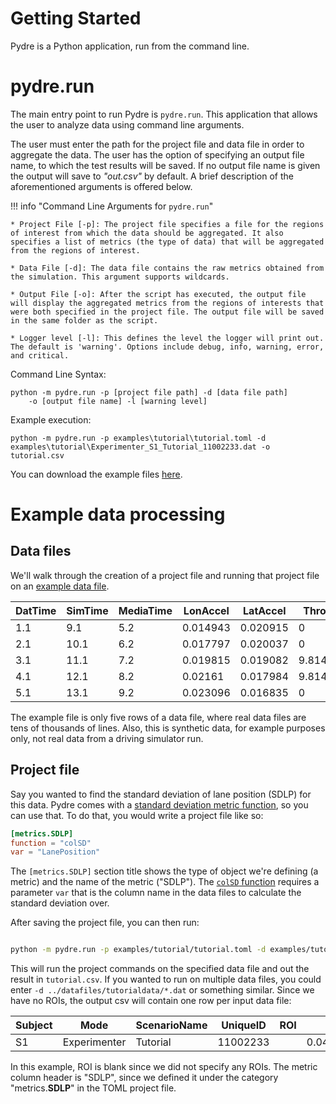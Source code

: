 # Getting Started

Pydre is a Python application, run from the command line. 

# pydre.run

The main entry point to run Pydre is `pydre.run`. This application that allows the user to analyze data using command line arguments.

The user must enter the path for the project file and data file in order to aggregate the data. The user has the option of specifying an output file name, to which the test results will be saved. If no output file name is given the output will save to _"out.csv"_ by default. A brief description of the aforementioned arguments is offered below.

!!! info "Command Line Arguments for `pydre.run`"

    * Project File [-p]: The project file specifies a file for the regions of interest from which the data should be aggregated. It also specifies a list of metrics (the type of data) that will be aggregated from the regions of interest. 

    * Data File [-d]: The data file contains the raw metrics obtained from the simulation. This argument supports wildcards.
    
    * Output File [-o]: After the script has executed, the output file will display the aggregated metrics from the regions of interests that were both specified in the project file. The output file will be saved in the same folder as the script. 
    
    * Logger level [-l]: This defines the level the logger will print out. The default is 'warning'. Options include debug, info, warning, error, and critical.
  
Command Line Syntax: 
```
python -m pydre.run -p [project file path] -d [data file path] 
    -o [output file name] -l [warning level]
```

Example execution: 
```
python -m pydre.run -p examples\tutorial\tutorial.toml -d examples\tutorial\Experimenter_S1_Tutorial_11002233.dat -o tutorial.csv 
```

You can download the example files [here](examples.zip).

# Example data processing

## Data files

We'll walk through the creation of a project file and running that project file on an [example data file](Experimenter_S1_Tutorial_11002233.dat).  

| DatTime | SimTime | MediaTime | LonAccel | LatAccel | Throttle | Brake | Gear | Heading  | HeadwayDistance | HeadwayTime | Lane | LaneOffset | RoadOffset | Steer    | Velocity | XPos      | YPos  | GazeObj           |
|---------|---------|-----------|----------|----------|----------|-------|------|----------|-----------------|-------------|------|------------|------------|----------|----------|-----------|-------|-------------------|
| 1.1     | 9.1     | 5.2       | 0.014943 | 0.020915 | 0        | 0     | 3    | 0.116032 | 10000           | 486.5342    | 2    | 0.1        | 5.1        | 0.003261 | 20.55353 | \-6470.89 | 14.6  | InstrumentCluster |
| 2.1     | 10.1    | 6.2       | 0.017797 | 0.020037 | 0        | 0     | 3    | 0.116593 | 10000           | 486.5269    | 2    | 0.12       | 5.12       | 0.003104 | 20.55384 | \-6460    | 15.1  | InstrumentCluster |
| 3.1     | 11.1    | 7.2       | 0.019815 | 0.019082 | 9.814428 | 0     | 3    | 0.117187 | 10000           | 486.5185    | 2    | 0.15       | 5.15       | 0.002947 | 20.5542  | \-6449.11 | 14.6  | None              |
| 4.1     | 12.1    | 8.2       | 0.02161  | 0.017984 | 9.814428 | 0     | 3    | 0.11781  | 10000           | 486.5088    | 2    | 0.2        | 5.2        | 0.002633 | 20.55461 | \-6438.21 | 14.65 | None              |
| 5.1     | 13.1    | 9.2       | 0.023096 | 0.016835 | 0        | 4.3   | 3    | 0.118379 | 10000           | 486.4993    | 2    | 0.2        | 5.2        | 0.002319 | 20.55501 | \-6427.32 | 15.2  | None              |


The example file is only five rows of a data file, where real data files are tens of thousands of lines. Also, this is synthetic data, for example purposes only, not real data from a driving simulator run.

## Project file

Say you wanted to find the standard deviation of lane position (SDLP) for this data. Pydre comes with a [standard deviation metric function](../reference/metrics.md#pydre.metrics.common.colSD), so you can use that. To do that, you would write a project file like so:

```toml title="tutorial_project.toml"
[metrics.SDLP]
function = "colSD"
var = "LanePosition"
```

The `[metrics.SDLP]` section title shows the type of object we're defining (a metric) and the name of the metric ("SDLP").  The [`colSD` function](../reference/metrics.md#pydre.metrics.common.colSD) requires a parameter `var` that is the column name in the data files to calculate the standard deviation over.

After saving the project file, you can then run:

```bash

python -m pydre.run -p examples/tutorial/tutorial.toml -d examples/tutorial/Experimenter_S1_Tutorial_11002233.dat -o tutorial.csv
```

This will run the project commands on the specified data file and out the result in `tutorial.csv`. If you wanted to run on multiple data files, you could enter `-d ../datafiles/tutorialdata/*.dat` or something similar. Since we have no ROIs, the output csv will contain one row per input data file:

| Subject | Mode         | ScenarioName | UniqueID | ROI | SDLP                |
|---------|--------------|--------------|----------|-----|---------------------|
| S1      | Experimenter | Tutorial     | 11002233 |     | 0.04560701700396553 |

In this example, ROI is blank since we did not specify any ROIs. The metric column header is "SDLP", since we defined it under the category "metrics.**SDLP**" in the TOML project file. 

